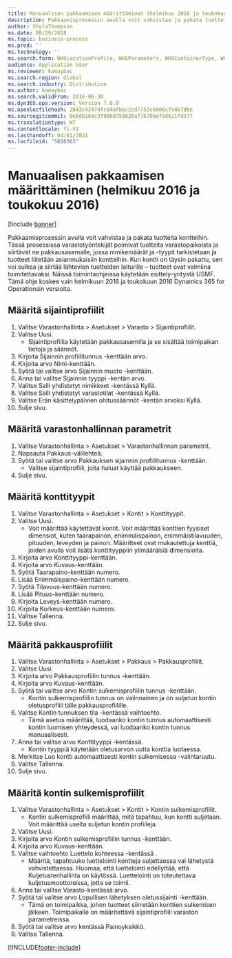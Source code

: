 ```yaml
---
title: Manuaalisen pakkaamisen määrittäminen (helmikuu 2016 ja toukokuu 2016)
description: Pakkaamisprosessin avulla voit vahvistaa ja pakata tuotteita kontteihin.
author: ShylaThompson
ms.date: 08/29/2018
ms.topic: business-process
ms.prod: ''
ms.technology: ''
ms.search.form: WHSLocationProfile, WHSParameters, WHSContainerType, WHSPackProfile, WHSCloseContainerProfile, InventLocationIdLookup, UnitOfMeasureLookup
audience: Application User
ms.reviewer: kamaybac
ms.search.region: Global
ms.search.industry: Distribution
ms.author: kamaybac
ms.search.validFrom: 2016-06-30
ms.dyn365.ops.version: Version 7.0.0
ms.openlocfilehash: 2843c42474fcd4afbbc2cd7753c0d06cfe467dbe
ms.sourcegitcommit: 0e8db169c3f90bd750826af76709ef5d621fd377
ms.translationtype: HT
ms.contentlocale: fi-FI
ms.lasthandoff: 04/01/2021
ms.locfileid: "5810363"
---
```

# <a name="set-up-manual-packing-february-2016--may-2016"></a>Manuaalisen pakkaamisen määrittäminen (helmikuu 2016 ja toukokuu 2016)

[!include [banner](../../includes/banner.md)]

Pakkaamisprosessin avulla voit vahvistaa ja pakata tuotteita kontteihin. Tässä prosessissa varastotyöntekijät poimivat tuotteita varastopaikoista ja siirtävät ne pakkausasemalle, jossa nimikemäärät ja -tyypit tarkistetaan ja tuotteet liitetään asianmukaisiin kontteihin. Kun kontti on täysin pakattu, sen voi sulkea ja siirtää lähtevien tuotteiden laiturille – tuotteet ovat valmiina toimitettavaksi. Näissä toimintaohjeissa käytetään esittely-yritystä USMF. Tämä ohje koskee vain helmikuun 2016 ja toukokuun 2016 Dynamics 365 for Operationsin versioita.


## <a name="set-up-location-profiles"></a>Määritä sijaintiprofiilit
1. Valitse Varastonhallinta > Asetukset > Varasto > Sijaintiprofiilit.
2. Valitse Uusi.
    * Sijaintiprofiilia käytetään pakkausasemilla ja se sisältää toimipaikan tietoja ja säännöt.  
3. Kirjoita Sijainnin profiilitunnus -kenttään arvo.
4. Kirjoita arvo Nimi-kenttään.
5. Syötä tai valitse arvo Sijainnin muoto -kenttään.
6. Anna tai valitse Sijainnin tyyppi -kentän arvo.
7. Valitse Salli yhdistetyt nimikkeet -kentässä Kyllä.
8. Valitse Salli yhdistetyt varastotilat -kentässä Kyllä.
9. Valitse Erän käsittelypäivien ohitussäännöt -kentän arvoksi Kyllä.
10. Sulje sivu.

## <a name="set-up-warehouse-management-parameters"></a>Määritä varastonhallinnan parametrit 
1. Valitse Varastonhallinta > Asetukset > Varastonhallinnan parametrit.
2. Napsauta Pakkaus-välilehteä.
3. Syötä tai valitse arvo Pakkauksen sijainnin profiilitunnus -kenttään.
    * Valitse sijaintiprofiili, joita haluat käyttää pakkaukseen.  
4. Sulje sivu.

## <a name="set-up-container-types"></a>Määritä konttityypit
1. Valitse Varastonhallinta > Asetukset > Kontit > Konttityypit.
2. Valitse Uusi.
    * Voit määrittää käytettävät kontit. Voit määrittää konttien fyysiset dimensiot, kuten taarapainon, enimmäispainon, enimmäistilavuuden, pituuden, leveyden ja painon.  Määritteet ovat mukautettuja kenttiä, joiden avulla voit lisätä konttityyppiin ylimääräisiä dimensioita.     
3. Kirjoita arvo Konttityyppi-kenttään.
4. Kirjoita arvo Kuvaus-kenttään.
5. Syötä Taarapaino-kenttään numero.
6. Lisää Enimmäispaino-kenttään numero.
7. Syötä Tilavuus-kenttään numero.
8. Lisää Pituus-kenttään numero.
9. Kirjoita Leveys-kenttään numero.
10. Kirjoita Korkeus-kenttään numero.
11. Valitse Tallenna.
12. Sulje sivu.

## <a name="set-up-packing-profiles"></a>Määritä pakkausprofiilit
1. Valitse Varastonhallinta > Asetukset > Pakkaus > Pakkausprofiilit.
2. Valitse Uusi.
3. Kirjoita arvo Pakkausprofiilin tunnus -kenttään.
4. Kirjoita arvo Kuvaus-kenttään.
5. Syötä tai valitse arvo Kontin sulkemisprofiilin tunnus -kenttään.
    * Kontin sulkemisprofiilin tunnus on valinnainen ja on suljetun kontin oletusprofiili tälle pakkausprofiilille.  
6. Valitse Kontin tunnuksen tila -kentässä vaihtoehto.
    * Tämä asetus määrittää, luodaanko kontin tunnus automaattisesti kontin luomisen yhteydessä, vai luodaanko kontin tunnus manuaalisesti.  
7. Anna tai valitse arvo Konttityyppi -kentässä.
    * Kontin tyyppiä käytetään oletusarvon uutta konttia luotaessa.  
8. Merkitse Luo kontti automaattisesti kontin sulkemisessa -valintaruutu.
9. Valitse Tallenna.
10. Sulje sivu.

## <a name="set-up-container-closing-profiles"></a>Määritä kontin sulkemisprofiilit
1. Valitse Varastonhallinta > Asetukset > Kontit > Kontin sulkemisprofiilit.
    * Kontin sulkemisprofiili määrittää, mitä tapahtuu, kun kontti suljetaan. Voit määrittää useita suljetun kontin profiileja.       
2. Valitse Uusi.
3. Kirjoita arvo Kontin sulkemisprofiilin tunnus -kenttään.
4. Kirjoita arvo Kuvaus-kenttään.
5. Valitse vaihtoehto Luettelo kohteessa -kentässä .
    * Määritä, tapahtuuko luettelointi kontteja suljettaessa vai lähetystä vahvistettaessa. Huomaa, että luettelointi edellyttää, että Kuljetustenhallinta on käytössä. Luettelointi on toteutettava kuljetusmoottoreissa, jotta se toimii.  
6. Anna tai valitse Varasto-kentässä arvo.
7. Syötä tai valitse arvo Lopullisen lähetyksen oletussijainti -kenttään.
    * Tämä on toimipaikka, johon tuotteet siirretään konttien sulkemisen jälkeen. Toimipaikalle on määritettävä sijaintiprofiili varaston parametreissa.  
8. Syötä tai valitse arvo kentässä Painoyksikkö.
9. Valitse Tallenna.



[!INCLUDE[footer-include](../../../includes/footer-banner.md)]